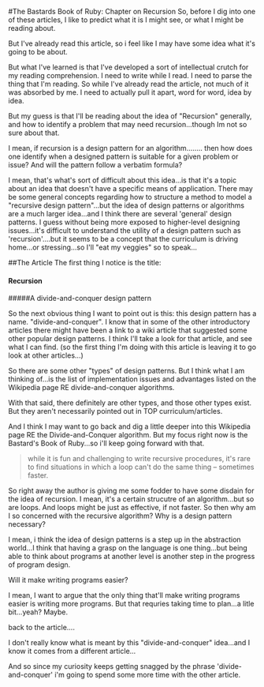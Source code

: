 #The Bastards Book of Ruby: Chapter on Recursion
So, before I dig into one of these articles, I like to predict what it is I might see, or what I might be reading about. 

But I've already read this article, so i feel like I may have some idea what it's going to be about. 

But what I've learned is that I've developed a sort of intellectual crutch for my reading comprehension. I need to write while I read. I need to parse the thing that I'm reading. So while I've already read the article, not much of it was absorbed by me. I need to actually pull it apart, word for word, idea by idea. 

But my guess is that I'll be reading about the idea of "Recursion" generally, and how to identify a problem that may need recursion...though Im not so sure about that. 

I mean, if recursion is a design pattern for an algorithm........ then how does one identify when a designed pattern is suitable for a given problem or issue? And will the pattern follow a verbatim formula? 

I mean, that's what's sort of difficult about this idea...is that it's a topic about an idea that doesn't have a specific means of application. There may be some general concepts regarding how to structure a method to model a "recursive design pattern"...but the idea of design patterns or algorithms are a much larger idea...and I think there are several 'general' design patterns. I guess without being more exposed to higher-level designing issues...it's difficult to understand the utility of a design pattern such as 'recursion'....but it seems to be a concept that the curriculum is driving home...or stressing...so I'll "eat my veggies" so to speak...

##The Article
The first thing I notice is the title: 

#### Recursion
#####A divide-and-conquer design pattern

So the next obvious thing I want to point out is this: this design pattern has a name. "divide-and-conquer". I know that in some of the other introductory articles there might have been a link to a wiki article that suggested some other popular design patterns. I think I'll take a look for that article, and see what I can find. (so the first thing I'm doing with this article is leaving it to go look at other articles...)

So there are some other "types" of design patterns. But I think what I am thinking of...is the list of implementation issues and advantages listed on the Wikipedia page RE divide-and-conquer algorithms. 

With that said, there definitely are other types, and those other types exist. But they aren't necessarily pointed out in TOP curriculum/articles. 

And I think I may want to go back and dig a little deeper into this Wikipedia page RE the Divide-and-Conquer algorithm. But my focus right now is the Bastard's Book of Ruby...so i'll keep going forward with that. 

>while it is fun and challenging to write recursive procedures, it's rare to find situations in which a loop can't do the same thing – sometimes faster.

So right away the author is giving me some fodder to have some disdain for the idea of recursion. I mean, it's a certain strucutre of an algorithm...but so are loops. And loops might be just as effective, if not faster. So then why am I so concerned with the recursive algorithm? Why is a design pattern necessary? 


I mean, i think the idea of design patterns is a step up in the abstraction world...I think that having a grasp on the language is one thing...but being able to think about programs at another level is another step in the progress of program design. 

Will it make writing programs easier? 

I mean, I want to argue that the only thing that'll make writing programs easier is writing more programs. But that requries taking time to plan...a litle bit...yeah? Maybe. 

back to the article....

I don't really know what is meant by this "divide-and-conquer" idea...and I know it comes from a different article...

And so since my curiosity keeps getting snagged by the phrase 'divide-and-conquer' i'm going to spend some more time with the other article. 

